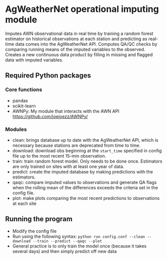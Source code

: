 # AgWeatherNet operational imputing module

Imputes AWN observational data in real time by training a random forest estimator on historical observations at each station and predicting as real-time data comes into the AgWeatherNet API.
Computes QA/QC checks by comparing running means of the imputed variables to the observed. 
Creates a new continuous data product by filling in missing and flagged data with imputed variables. 

## Required Python packages

### Core functions
- pandas  
- scikit-learn
- AWNPy: My module that interacts with the AWN API https://github.com/joejoezz/AWNPy/

### Modules
- clean: brings database up to date with the AgWeatherNet API, which is necessary because stations are deprecated from time to time.
- download: download obs beginning at the `start_time` specified in config file up to the most recent 15-min observation.
- train: train random forest model. Only needs to be done once. Estimators are only trained on sites with at least one year of data.
- predict: create the imputed database by making predictions with the estimators. 
- qaqc: compare imputed values to observations and generate QA flags when the rolling mean of the differences exceeds the criteria set in the config file.
- plot: make plots comparing the most recent predictions to observations at each site

## Running the program
- Modify the config file
- Run using the following syntax: `python run config.conf --clean --download --train --predict --qaqc --plot`
- General practice is to only train the model once (because it takes several days) and then simply predict off new data
